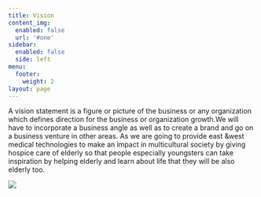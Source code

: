 ```yaml
---
title: Vision
content_img:
  enabled: false
  url: '#one'
sidebar:
  enabled: false
  side: left
menu:
  footer:
    weight: 2
layout: page
---
```

A vision statement is a figure or picture of the business or any organization which defines direction for the business or organization growth.We will have to incorporate a business angle as well as to create a brand and go on a business venture in other areas. As we are going to provide east &west medical technologies to make an impact in multicultural society by giving hospice care of elderly so that people especially youngsters can take inspiration by helping elderly and learn about life that they will be also elderly too.

![](/images/visionindex.png)
